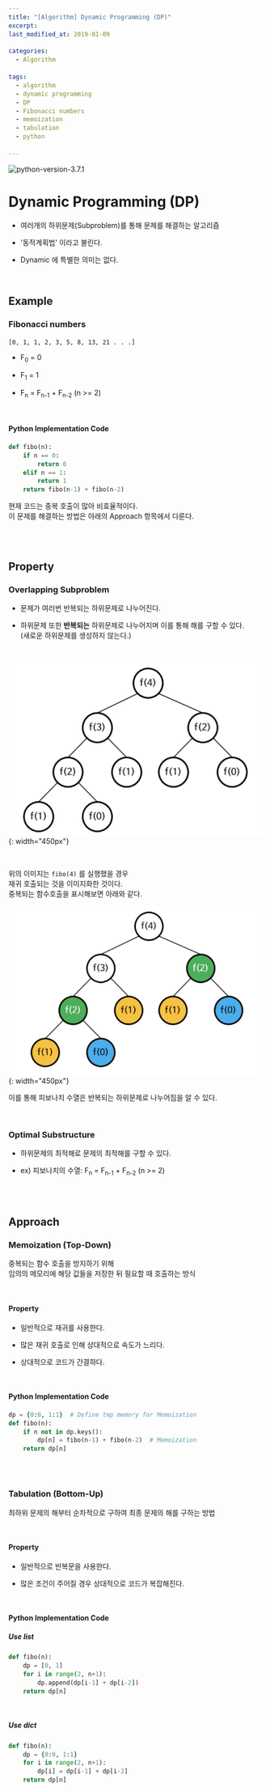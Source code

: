 ```yaml
---
title: "[Algorithm] Dynamic Programming (DP)"
excerpt: 
last_modified_at: 2019-01-09

categories:
  - Algorithm

tags:
  - algorithm
  - dynamic programming
  - DP
  - Fibonacci numbers
  - memoization
  - tabulation
  - python

---
```


![python-version-3.7.1](https://img.shields.io/badge/python-v3.7.1-blue.svg)

# Dynamic Programming (DP)

- 여러개의 하위문제(Subproblem)를 통해 문제를 해결하는 알고리즘

- '동적계획법' 이라고 불린다.

- Dynamic 에 특별한 의미는 없다.

<br>

## Example

### Fibonacci numbers

`[0, 1, 1, 2, 3, 5, 8, 13, 21 . . .]`  

- F<sub>0</sub> = 0

- F<sub>1</sub> = 1

- F<sub>n</sub> = F<sub>n-1</sub> + F<sub>n-2</sub>  (n >= 2)

<br>

#### Python Implementation Code

```python
def fibo(n):
    if n == 0:
        return 0
    elif n == 1:
        return 1
    return fibo(n-1) + fibo(n-2)
```

현재 코드는 중복 호출이 많아 비효율적이다.  
이 문제를 해결하는 방법은 아래의 Approach 항목에서 다룬다.  

<br><br>

## Property

### Overlapping Subproblem

- 문제가 여러번 반복되는 하위문제로 나누어진다.

- 하위문제 또한 **반복되는** 하위문제로 나누어지며 이를 통해 해를 구할 수 있다.  
(새로운 하위문제를 생성하지 않는다.)

<br>

![alg-dp-fibo_recursive01](https://github.com/DevBruce/DevBruce.github.io/blob/master/_posts/Algorithm/images/alg-dp-fibo_recursive01.png?raw=true){: width="450px"}  

<br>

위의 이미지는 `fibo(4)` 를 실행했을 경우  
재귀 호출되는 것을 이미지화한 것이다.  
중복되는 함수호출을 표시해보면 아래와 같다.  

![alg-dp-fibo_recursive02](https://github.com/DevBruce/DevBruce.github.io/blob/master/_posts/Algorithm/images/alg-dp-fibo_recursive02.png?raw=true){: width="450px"}  

이를 통해 피보나치 수열은 반복되는 하위문제로 나누어짐을 알 수 있다.

<br>

### Optimal Substructure

- 하위문제의 최적해로 문제의 최적해를 구할 수 있다.

- ex) 피보나치의 수열: F<sub>n</sub> = F<sub>n-1</sub> + F<sub>n-2</sub>  (n >= 2)

<br><br>

## Approach

### Memoization (Top-Down)

중복되는 함수 호출을 방지하기 위해  
임의의 메모리에 해당 값들을 저장한 뒤 필요할 때 호출하는 방식

<br>

#### Property

- 일반적으로 재귀를 사용한다.

- 많은 재귀 호출로 인해 상대적으로 속도가 느리다.

- 상대적으로 코드가 간결하다.

<br>

#### Python Implementation Code

```python
dp = {0:0, 1:1}  # Define tmp memory for Memoization
def fibo(n):
    if n not in dp.keys():
        dp[n] = fibo(n-1) + fibo(n-2)  # Memoization
    return dp[n]
```

<br><br>

### Tabulation (Bottom-Up)

최하위 문제의 해부터 순차적으로 구하여 최종 문제의 해를 구하는 방법

<br>

#### Property

- 일반적으로 반복문을 사용한다.

- 많은 조건이 주어질 경우 상대적으로 코드가 복잡해진다.

<br>

#### Python Implementation Code

##### Use list

```python
def fibo(n):
    dp = [0, 1]
    for i in range(2, n+1):
        dp.append(dp[i-1] + dp[i-2])
    return dp[n]
```

<br>

##### Use dict

```python
def fibo(n):
    dp = {0:0, 1:1}
    for i in range(2, n+1):
        dp[i] = dp[i-1] + dp[i-2]
    return dp[n]
```

